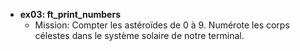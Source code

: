 - **ex03: ft_print_numbers**
  - Mission: Compter les astéroïdes de 0 à 9. Numérote les corps célestes dans le système solaire de notre terminal.